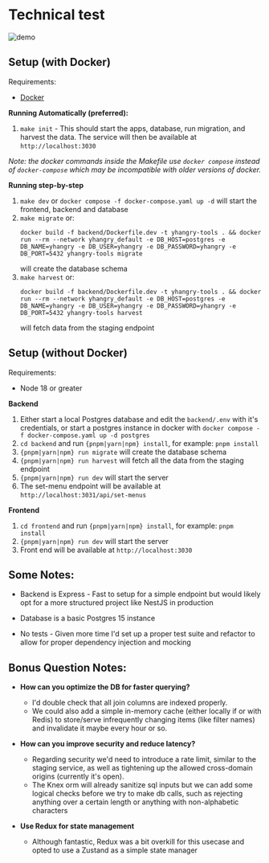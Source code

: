 # Technical test

![demo](./demo.gif)

## Setup (with Docker)

Requirements:

- [Docker](https://www.docker.com/)

**Running Automatically (preferred):**

1. `make init` - This should start the apps, database, run migration, and harvest the data. The service will then be available at `http://localhost:3030`

_Note: the docker commands inside the Makefile use `docker compose` instead of `docker-compose` which may be incompatible with older versions of docker._

**Running step-by-step**

1. `make dev` or `docker compose -f docker-compose.yaml up -d` will start the frontend, backend and database
2. `make migrate` or:
   ```
   docker build -f backend/Dockerfile.dev -t yhangry-tools . && docker run --rm --network yhangry_default -e DB_HOST=postgres -e DB_NAME=yhangry -e DB_USER=yhangry -e DB_PASSWORD=yhangry -e DB_PORT=5432 yhangry-tools migrate
   ```
   will create the database schema
3. `make harvest` or:
   ```
   docker build -f backend/Dockerfile.dev -t yhangry-tools . && docker run --rm --network yhangry_default -e DB_HOST=postgres -e DB_NAME=yhangry -e DB_USER=yhangry -e DB_PASSWORD=yhangry -e DB_PORT=5432 yhangry-tools harvest
   ```
   will fetch data from the staging endpoint

## Setup (without Docker)

Requirements:

- Node 18 or greater

**Backend**

1. Either start a local Postgres database and edit the `backend/.env` with it's credentials, or start a postgres instance in docker with `docker compose -f docker-compose.yaml up -d postgres`
2. `cd backend` and run `{pnpm|yarn|npm} install`, for example: `pnpm install`
3. `{pnpm|yarn|npm} run migrate` will create the database schema
4. `{pnpm|yarn|npm} run harvest` will fetch all the data from the staging endpoint
5. `{pnpm|yarn|npm} run dev` will start the server
6. The set-menu endpoint will be available at `http://localhost:3031/api/set-menus`

**Frontend**

1. `cd frontend` and run `{pnpm|yarn|npm} install`, for example: `pnpm install`
2. `{pnpm|yarn|npm} run dev` will start the server
3. Front end will be available at `http://localhost:3030`

## Some Notes:

- Backend is Express - Fast to setup for a simple endpoint but would likely opt for a more structured project like NestJS in production

- Database is a basic Postgres 15 instance

- No tests - Given more time I'd set up a proper test suite and refactor to allow for proper dependency injection and mocking

## Bonus Question Notes:

- **How can you optimize the DB for faster querying?**

  - I'd double check that all join columns are indexed properly.
  - We could also add a simple in-memory cache (either locally if or with Redis) to store/serve infrequently changing items (like filter names) and invalidate it maybe every hour or so.

- **How can you improve security and reduce latency?**

  - Regarding security we'd need to introduce a rate limit, similar to the staging service, as well as tightening up the allowed cross-domain origins (currently it's open).
  - The Knex orm will already sanitize sql inputs but we can add some logical checks before we try to make db calls, such as rejecting anything over a certain length or anything with non-alphabetic characters

- **Use Redux for state management**
  - Although fantastic, Redux was a bit overkill for this usecase and opted to use a Zustand as a simple state manager
